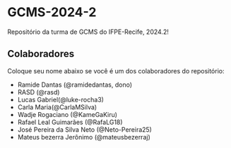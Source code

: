 # GCMS-2024-2
Repositório da turma de GCMS do IFPE-Recife, 2024.2!

## Colaboradores
Coloque seu nome abaixo se você é um dos colaboradores do repositório:
* Ramide Dantas (@ramidedantas, dono)
* RASD (@rasd)
* Lucas Gabriel(@luke-rocha3)
* Carla Maria(@CarlaMSilva)
* Wadje Rogaciano (@KameGaKiru)
* Rafael Leal Guimarães (@RafaLG18)
* José Pereira da Silva Neto (@Neto-Pereira25)
* Mateus bezerra Jerônimo (@mateusbezerraj)

